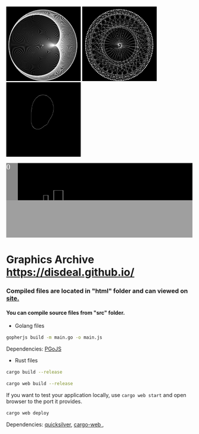 <p>
 <img src=./pics/cardioid.png width="200" height="200">
 <img src=./pics/cardioid_3.png width="200" height="200">
 <img src=./pics/polar_perlin.gif width="200" height="200">
</p>
 <img src=./pics/pi_collide_4.gif width="500" height="200">

# Graphics Archive https://disdeal.github.io/


### Compiled files are located in "html" folder and can viewed on [site.](https://disdeal.github.io/)

#### You can compile source files from "src" folder.

* Golang files

```bash
gopherjs build -m main.go -o main.js
```

Dependencies: [PGoJS](https://github.com/bregydoc/PGoJs)

* Rust files

```bash
cargo build --release
```

```bash
cargo web build --release
```
If you want to test your application locally, use `cargo web start` and open browser to the port it provides.

```bash
cargo web deploy
```
Dependencies: [quicksilver](https://github.com/ryanisaacg/quicksilver), [cargo-web
](https://github.com/koute/cargo-web), 


